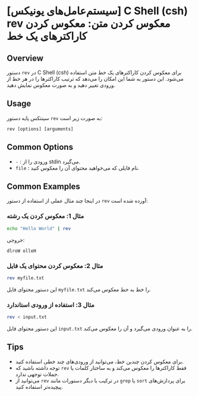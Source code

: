# [سیستم‌عامل‌های یونیکس] C Shell (csh) rev معکوس کردن متن: معکوس کردن کاراکترهای یک خط

## Overview
دستور `rev` در C Shell (csh) برای معکوس کردن کاراکترهای یک خط متن استفاده می‌شود. این دستور به شما این امکان را می‌دهد که ترتیب کاراکترها را در هر خط از ورودی تغییر دهید و به صورت معکوس نمایش دهید.

## Usage
سینتکس پایه دستور `rev` به صورت زیر است:

```
rev [options] [arguments]
```

## Common Options
- `-` : ورودی را از stdin می‌گیرد.
- `file` : نام فایلی که می‌خواهید محتوای آن را معکوس کنید.

## Common Examples
در اینجا چند مثال عملی از استفاده از دستور `rev` آورده شده است:

### مثال 1: معکوس کردن یک رشته
```bash
echo "Hello World" | rev
```
خروجی:
```
dlroW olleH
```

### مثال 2: معکوس کردن محتوای یک فایل
```bash
rev myfile.txt
```
این دستور محتوای فایل `myfile.txt` را خط به خط معکوس می‌کند.

### مثال 3: استفاده از ورودی استاندارد
```bash
rev < input.txt
```
این دستور محتوای فایل `input.txt` را به عنوان ورودی می‌گیرد و آن را معکوس می‌کند.

## Tips
- برای معکوس کردن چندین خط، می‌توانید از ورودی‌های چند خطی استفاده کنید.
- توجه داشته باشید که `rev` فقط کاراکترها را معکوس می‌کند و به ساختار کلمات یا جملات توجهی ندارد.
- می‌توانید از `rev` در ترکیب با دیگر دستورات مانند `grep` یا `sort` برای پردازش‌های پیچیده‌تر استفاده کنید.